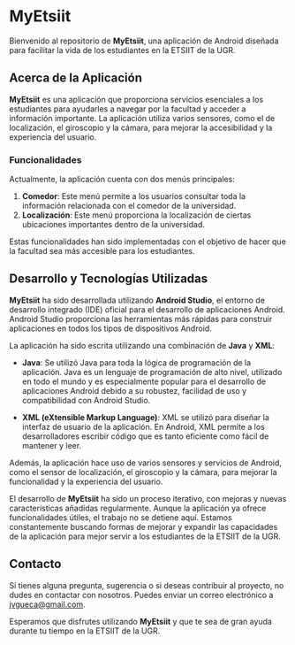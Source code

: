 # MyEtsiit

Bienvenido al repositorio de **MyEtsiit**, una aplicación de Android diseñada para facilitar la vida de los estudiantes en la ETSIIT de la UGR.

## Acerca de la Aplicación

**MyEtsiit** es una aplicación que proporciona servicios esenciales a los estudiantes para ayudarles a navegar por la facultad y acceder a información importante. La aplicación utiliza varios sensores, como el de localización, el giroscopio y la cámara, para mejorar la accesibilidad y la experiencia del usuario.

### Funcionalidades

Actualmente, la aplicación cuenta con dos menús principales:

1. **Comedor**: Este menú permite a los usuarios consultar toda la información relacionada con el comedor de la universidad.
2. **Localización**: Este menú proporciona la localización de ciertas ubicaciones importantes dentro de la universidad.

Estas funcionalidades han sido implementadas con el objetivo de hacer que la facultad sea más accesible para los estudiantes.

## Desarrollo y Tecnologías Utilizadas

**MyEtsiit** ha sido desarrollada utilizando **Android Studio**, el entorno de desarrollo integrado (IDE) oficial para el desarrollo de aplicaciones Android. Android Studio proporciona las herramientas más rápidas para construir aplicaciones en todos los tipos de dispositivos Android.

La aplicación ha sido escrita utilizando una combinación de **Java** y **XML**:

- **Java**: Se utilizó Java para toda la lógica de programación de la aplicación. Java es un lenguaje de programación de alto nivel, utilizado en todo el mundo y es especialmente popular para el desarrollo de aplicaciones Android debido a su robustez, facilidad de uso y compatibilidad con Android Studio.

- **XML (eXtensible Markup Language)**: XML se utilizó para diseñar la interfaz de usuario de la aplicación. En Android, XML permite a los desarrolladores escribir código que es tanto eficiente como fácil de mantener y leer.

Además, la aplicación hace uso de varios sensores y servicios de Android, como el sensor de localización, el giroscopio y la cámara, para mejorar la funcionalidad y la experiencia del usuario.

El desarrollo de **MyEtsiit** ha sido un proceso iterativo, con mejoras y nuevas características añadidas regularmente. Aunque la aplicación ya ofrece funcionalidades útiles, el trabajo no se detiene aquí. Estamos constantemente buscando formas de mejorar y expandir las capacidades de la aplicación para mejor servir a los estudiantes de la ETSIIT de la UGR.

## Contacto

Si tienes alguna pregunta, sugerencia o si deseas contribuir al proyecto, no dudes en contactar con nosotros. Puedes enviar un correo electrónico a [jvgueca@gmail.com](mailto:jvgueca@gmail.com).

Esperamos que disfrutes utilizando **MyEtsiit** y que te sea de gran ayuda durante tu tiempo en la ETSIIT de la UGR.
